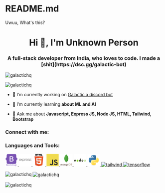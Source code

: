 # README.md
Uwuu, What's this?

<h1 align="center">Hi 👋, I'm Unknown Person</h1>
<h3 align="center">A full-stack developer from India, who loves to code. I made a [shit](https://dsc.gg/galactic-bot)</h3>

<p align="left"> <img src="https://komarev.com/ghpvc/?username=galactichq&label=Profile%20views&color=0e75b6&style=flat" alt="galactichq" /> </p>

<p align="left"> <a href="https://github.com/ryo-ma/github-profile-trophy"><img src="https://github-profile-trophy.vercel.app/?username=galactichq" alt="galactichq" /></a> </p>

- 🔭 I’m currently working on [Galactic a discord bot](https://dsc.gg/galactic-bot)

- 🌱 I’m currently learning **about ML and AI**

- 💬 Ask me about **Javascript, Express JS, Node JS, HTML, Tailwind, Bootstrap**

<h3 align="left">Connect with me:</h3>
<p align="left">
</p>

<h3 align="left">Languages and Tools:</h3>
<p align="left"> <a href="https://getbootstrap.com" target="_blank" rel="noreferrer"> <img src="https://raw.githubusercontent.com/devicons/devicon/master/icons/bootstrap/bootstrap-plain-wordmark.svg" alt="bootstrap" width="40" height="40"/> </a> <a href="https://expressjs.com" target="_blank" rel="noreferrer"> <img src="https://raw.githubusercontent.com/devicons/devicon/master/icons/express/express-original-wordmark.svg" alt="express" width="40" height="40"/> </a> <a href="https://www.w3.org/html/" target="_blank" rel="noreferrer"> <img src="https://raw.githubusercontent.com/devicons/devicon/master/icons/html5/html5-original-wordmark.svg" alt="html5" width="40" height="40"/> </a> <a href="https://developer.mozilla.org/en-US/docs/Web/JavaScript" target="_blank" rel="noreferrer"> <img src="https://raw.githubusercontent.com/devicons/devicon/master/icons/javascript/javascript-original.svg" alt="javascript" width="40" height="40"/> </a> <a href="https://www.mongodb.com/" target="_blank" rel="noreferrer"> <img src="https://raw.githubusercontent.com/devicons/devicon/master/icons/mongodb/mongodb-original-wordmark.svg" alt="mongodb" width="40" height="40"/> </a> <a href="https://nodejs.org" target="_blank" rel="noreferrer"> <img src="https://raw.githubusercontent.com/devicons/devicon/master/icons/nodejs/nodejs-original-wordmark.svg" alt="nodejs" width="40" height="40"/> </a> <a href="https://www.python.org" target="_blank" rel="noreferrer"> <img src="https://raw.githubusercontent.com/devicons/devicon/master/icons/python/python-original.svg" alt="python" width="40" height="40"/> </a> <a href="https://tailwindcss.com/" target="_blank" rel="noreferrer"> <img src="https://www.vectorlogo.zone/logos/tailwindcss/tailwindcss-icon.svg" alt="tailwind" width="40" height="40"/> </a> <a href="https://www.tensorflow.org" target="_blank" rel="noreferrer"> <img src="https://www.vectorlogo.zone/logos/tensorflow/tensorflow-icon.svg" alt="tensorflow" width="40" height="40"/> </a> </p>

<p><img align="left" src="https://github-readme-stats.vercel.app/api/top-langs?username=galactichq&show_icons=true&locale=en&layout=compact" alt="galactichq" /></p>

<p>&nbsp;<img align="center" src="https://github-readme-stats.vercel.app/api?username=galactichq&show_icons=true&locale=en" alt="galactichq" /></p>

<p><img align="center" src="https://github-readme-streak-stats.herokuapp.com/?user=galactichq&" alt="galactichq" /></p>

